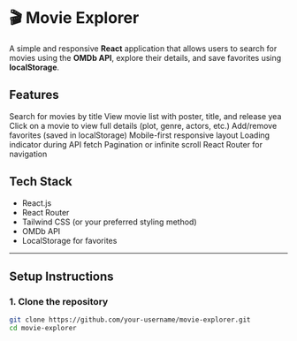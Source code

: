 # 🎬 Movie Explorer

A simple and responsive **React** application that allows users to search for movies using the **OMDb API**, explore their details, and save favorites using **localStorage**.

##  Features

 Search for movies by title
 View movie list with poster, title, and release yea
 Click on a movie to view full details (plot, genre, actors, etc.)
 Add/remove favorites (saved in localStorage)
 Mobile-first responsive layout
 Loading indicator during API fetch
 Pagination or infinite scroll
 React Router for navigation

## Tech Stack

- React.js
- React Router
- Tailwind CSS (or your preferred styling method)
- OMDb API
- LocalStorage for favorites

---

##  Setup Instructions

### 1. Clone the repository

```bash
git clone https://github.com/your-username/movie-explorer.git
cd movie-explorer
